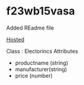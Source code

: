 # f23wb15vasa
Added REadme file 


[Hosted](https://dashboard.render.com/web/srv-cksotsq37rbc73b0gir0/deploys/dep-cksotta37rbc73b0gjfg)




Class :  Electorincs
Attributes

-  productname (string)
- manufacturer(string)
- price (number)